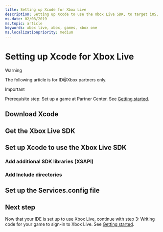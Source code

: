 ```yaml
---
title: Setting up Xcode for Xbox Live
description: Setting up Xcode to use the Xbox Live SDK, to target iOS.
ms.date: 02/08/2019
ms.topic: article
keywords: xbox live, xbox, games, xbox one
ms.localizationpriority: medium
---
```

# Setting up Xcode for Xbox Live

   > [!WARNING]
   > The following article is for ID@Xbox partners only.

   > [!IMPORTANT]
   > Prerequisite step: Set up a game at Partner Center. See [Getting started](index.md).


<!--===================================================-->
## Download Xcode


<!--===================================================-->
## Get the Xbox Live SDK


<!--===================================================-->
## Set up Xcode to use the Xbox Live SDK


### Add additional SDK libraries (XSAPI)


### Add Include directories



<!--===================================================-->
## Set up the Services.config file


<!--===================================================-->
## Next step

Now that your IDE is set up to use Xbox Live, continue with step 3: Writing code for your game to sign-in to Xbox Live.
See [Getting started](../index.md).
